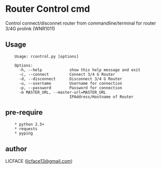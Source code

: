Router Control cmd============Control connect/disconnet router from commandline/terminal for router 3/4G prolink (WNR1011)Usage---------        Usage: rcontrol.py [options]                Options:          -h, --help            show this help message and exit          -c, --connect         Connect 3/4 G Router          -d, --disconnect      Disconnect 3/4 G Router          -u, --username        Username for connection          -p, --password        Password for connection          -m MASTER_URL, --master-url=MASTER_URL                                IPAddress/Hostname of Routerpre-require-----------------        * python 2.5+        * requests        * pypingauthor------------------LICFACE (<licface13@gmail.com>)